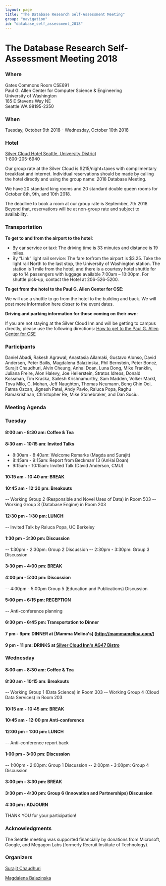 ```yaml
---
layout: page
title: "The Database Research Self-Assessment Meeting"
group: "navigation"
id: "database_self_assessment_2018"
---
```


# The Database Research Self-Assessment Meeting 2018

### **Where**

Gates Commons Room CSE691  
Paul G. Allen Center for Computer Science & Engineering  
University of Washington  
185 E Stevens Way NE  
Seattle WA 98195-2350

### **When**
Tuesday, October 9th 2018 - Wednesday, October 10th 2018

### **Hotel**
[Silver Cloud Hotel Seattle, University District](https://www.silvercloud.com/university/)  
1-800-205-6940

Our group rate at the Silver Cloud is $215/night+taxes with complimentary breakfast and internet. Individual reservations should be made by calling the hotel directly and using the group name: 2018 Database Meeting.

We have 20 standard king rooms and 20 standard double queen rooms for October 8th, 9th, and 10th 2018.

The deadline to book a room at our group rate is September, 7th 2018. Beyond that, reservations will be at non-group rate and subject to availability.


### **Transportation**

**To get to and from the airport to the hotel**:

* By car service or taxi: The driving time is 33 minutes and distance is 19 miles.
* By “Link” light rail service: The fare to/from the airport is $3.25. Take the light rail North to the last stop, the University of Washington station. The station is 1 mile from the hotel, and there is a courtesy hotel shuttle for up to 14 passengers with luggage available 7:00am – 10:00pm. For shuttle pick-up, contact the Hotel at 206-526-5200.

**To get from the hotel to the Paul G. Allen Center for CSE**:

We will use a shuttle to go from the hotel to the building and back. We will post more information here closer to the event dates.

**Driving and parking information for those coming on their own**:

If you are not staying at the Silver Cloud Inn and will be getting to campus directly, please use the following directions: [How to get to the Paul G. Allen Center for CSE](https://www.cs.washington.edu/visitors/getting_here)


### **Participants**

Daniel Abadi, Rakesh Agrawal, Anastasia Ailamaki, Gustavo Alonso, David Andersen, Peter Bailis, Magdalena Balazinska, Phil Bernstein, Peter Boncz, Surajit Chaudhuri, Alvin Cheung, Anhai Doan, Luna Dong, Mike Franklin, Juliana Freire, Alon Halevy, Joe Hellerstein, Stratos Idreos, Donald Kossman, Tim Kraska, Sailesh Krishnamurthy, Sam Madden, Volker Markl, Tova Milo, C. Mohan, Jeff Naughton, Thomas Neumann, Beng Chin Ooi, Fatma Ozcan, Jignesh Patel, Andy Pavlo, Raluca Popa, Raghu Ramakrishnan, Christopher Re, Mike Stonebraker, and Dan Suciu.


### **Meeting Agenda**

### **Tuesday**

#### 8:00 am - 8:30 am:  Coffee & Tea

#### 8:30 am - 10:15 am:  Invited Talks
- 8:30am - 8:40am: Welcome Remarks (Magda and Surajit)
- 8:45am - 9:15am: Report from Beckman'13 (AnHai Doan)
- 9:15am - 10:15am: Invited Talk (David Anderson, CMU)

#### 10:15 am - 10:40 am: BREAK

#### 10:45 am - 12:30 pm: Breakouts
-- Working Group 2 (Responsible and Novel Uses of Data) in Room 503
-- Working Group 3 (Database Engine) in Room 203

#### 12:30 pm - 1:30 pm: LUNCH 
-- Invited Talk by Raluca Popa, UC Berkeley

#### 1:30 pm - 3:30 pm: Discussion 
-- 1:30pm - 2:30pm: Group 2 Discussion 
-- 2:30pm - 3:30pm: Group 3 Discussion 

#### 3:30 pm - 4:00 pm: BREAK

#### 4:00 pm - 5:00 pm: Discussion
-- 4:00pm - 5:00pm Group 5 (Education and Publications) Discussion

#### 5:00 pm - 6:15 pm: RECEPTION
-- Anti-conference planning

#### 6:30 pm - 6:45 pm: Transportation to Dinner

#### 7 pm - 9pm: DINNER at [Mamma Melina's] (http://mammamelina.com/)

#### 9 pm - 11 pm: DRINKS at [Silver Cloud Inn's AG47 Bistro](https://www.silvercloud.com/university/)


### **Wednesday**

#### 8:00 am - 8:30 am:  Coffee & Tea

#### 8:30 am - 10:15 am: Breakouts
-- Working Group 1 (Data Science) in Room 303
-- Working Group 4 (Cloud Data Services) in Room 203

#### 10:15 am - 10:45 am: BREAK

#### 10:45 am - 12:00 pm Anti-conference 

#### 12:00 pm - 1:00 pm: LUNCH
-- Anti-conference report back 

#### 1:00 pm - 3:00 pm: Discussion
-- 1:00pm - 2:00pm: Group 1 Discussion 
-- 2:00pm - 3:00pm: Group 4 Discussion 

#### 3:00 pm - 3:30 pm: BREAK 

#### 3:30 pm - 4:30 pm: Group 6 (Innovation and Partnerships) Discussion 

#### 4:30 pm : ADJOURN

THANK YOU for your participation!


### **Acknowledgments**

The Seattle meeting was supported financially by donations from Microsoft, Google, and Megagon Labs (formerly Recruit Institute of Technology).


### **Organizers**

[Surajit Chaudhuri](https://www.microsoft.com/en-us/research/people/surajitc/)

[Magdalena Balazinska](https://www.cs.washington.edu/people/faculty/magda)

